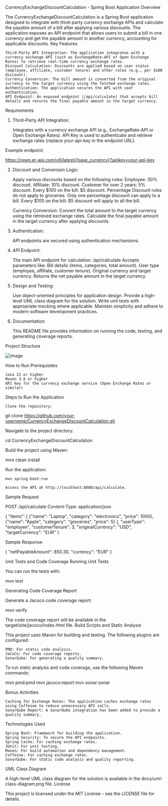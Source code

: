 CurrencyExchangeDiscountCalculation - Spring Boot Application
Overview

The CurrencyExchangeDiscountCalculation is a Spring Boot application designed to integrate with third-party currency exchange APIs and calculate the payable amount of a bill after applying various discounts. The application exposes an API endpoint that allows users to submit a bill in one currency and get the payable amount in another currency, accounting for applicable discounts.
Key Features

    Third-Party API Integration: The application integrates with a currency exchange API (such as ExchangeRate-API or Open Exchange Rates) to retrieve real-time currency exchange rates.
    Discount Calculation: Discounts are applied based on user status (employee, affiliate, customer tenure) and other rules (e.g., per $100 discount).
    Currency Conversion: The bill amount is converted from the original currency to the target currency using the fetched exchange rates.
    Authentication: The application secures the API with user authentication.
    API Endpoint: An exposed endpoint (/api/calculate) that accepts bill details and returns the final payable amount in the target currency.

Requirements
1. Third-Party API Integration:

   Integrates with a currency exchange API (e.g., ExchangeRate-API or Open Exchange Rates).
   API Key is used to authenticate and retrieve exchange rates (replace your-api-key in the endpoint URL).

Example endpoint:

https://open.er-api.com/v6/latest/{base_currency}?apikey=your-api-key

2. Discount and Conversion Logic:

   Apply various discounts based on the following rules:
   Employee: 30% discount.
   Affiliate: 10% discount.
   Customer for over 2 years: 5% discount.
   Every $100 on the bill: $5 discount.
   Percentage Discount rules do not apply to groceries.
   Only one percentage discount can apply to a bill.
   Every $100 on the bill: $5 discount will apply to all the bill.

   Currency Conversion:
   Convert the total amount to the target currency using the retrieved exchange rates.
   Calculate the final payable amount in the target currency after applying discounts.

4. Authentication:

   API endpoints are secured using authentication mechanisms.

5. API Endpoint:

   The main API endpoint for calculation: /api/calculate
   Accepts parameters like:
   Bill details (items, categories, total amount).
   User type (employee, affiliate, customer tenure).
   Original currency and target currency.
   Returns the net payable amount in the target currency.

6. Design and Testing:

   Use object-oriented principles for application design.
   Provide a high-level UML class diagram for the solution.
   Write unit tests with appropriate mocking where applicable.
   Maintain simplicity and adhere to modern software development practices.

7. Documentation:

   This README file provides information on running the code, testing, and generating coverage reports.

Project Structure


![image](https://github.com/user-attachments/assets/a9b0bf6d-6f86-4876-b5f8-c5109928b252)

How to Run
Prerequisites

    Java 21 or higher
    Maven 3.8 or higher
    API key for the currency exchange service (Open Exchange Rates or similar)

Steps to Run the Application

    Clone the repository:

git clone https://github.com/your-username/CurrencyExchangeDiscountCalculation.git

Navigate to the project directory:

cd CurrencyExchangeDiscountCalculation

Build the project using Maven:

mvn clean install

Run the application:

    mvn spring-boot:run

    Access the API at http://localhost:8080/api/calculate.

Sample Request

POST /api/calculate
Content-Type: application/json

{
"items": [
{"name": "Laptop", "category": "electronics", "price": 1000},
{"name": "Apple", "category": "groceries", "price": 5}
],
"userType": "employee",
"customerTenure": 3,
"originalCurrency": "USD",
"targetCurrency": "EUR"
}

Sample Response

{
"netPayableAmount": 850.30,
"currency": "EUR"
}

Unit Tests and Code Coverage
Running Unit Tests

You can run the tests with:

mvn test

Generating Code Coverage Report

Generate a Jacoco code coverage report:

mvn verify

The code coverage report will be available in the target/site/jacoco/index.html file.
Build Scripts and Static Analysis

This project uses Maven for building and testing. The following plugins are configured:

    PMD: For static code analysis.
    JaCoCo: For code coverage reports.
    SonarQube: For generating a quality summary.

To run static analysis and code coverage, use the following Maven commands:

mvn pmd:pmd
mvn jacoco:report
mvn sonar:sonar

Bonus Activities

    Caching for Exchange Rates: The application caches exchange rates using Caffeine to reduce unnecessary API calls.
    SonarQube Report: A SonarQube integration has been added to provide a quality summary.

Technologies Used

    Spring Boot: Framework for building the application.
    Spring Security: To secure the API endpoints.
    Spring Cache: For caching exchange rates.
    JUnit: For unit testing.
    Maven: For build automation and dependency management.
    Caffeine: For caching exchange rates.
    SonarQube: For static code analysis and quality reporting.

UML Class Diagram

A high-level UML class diagram for the solution is available in the docs/uml-class-diagram.png file.
License

This project is licensed under the MIT License - see the LICENSE file for details.
